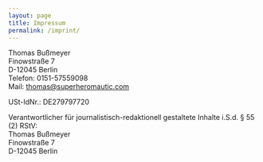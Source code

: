 ```yaml
---
layout: page
title: Impressum
permalink: /imprint/
---
```

Thomas Bußmeyer  
Finowstraße 7  
D-12045 Berlin  
Telefon: 0151-57559098  
Mail: thomas@superheromautic.com

USt-IdNr.: DE279797720

Verantwortlicher für journalistisch-redaktionell gestaltete Inhalte i.S.d. § 55 (2) RStV:  
Thomas Bußmeyer  
Finowstraße 7  
D-12045 Berlin
